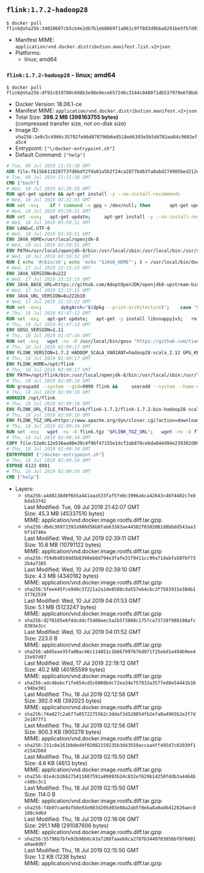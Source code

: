 ## `flink:1.7.2-hadoop28`

```console
$ docker pull flink@sha256:34020607cb5cb4e2db7b1eb8069f1a061c9ff8d3d9bba6291be5fb7d9326c47a
```

-	Manifest MIME: `application/vnd.docker.distribution.manifest.list.v2+json`
-	Platforms:
	-	linux; amd64

### `flink:1.7.2-hadoop28` - linux; amd64

```console
$ docker pull flink@sha256:df92c819780c698b3e98e9ece657246c3144c048071db537979e6f0bdee7b5df
```

-	Docker Version: 18.06.1-ce
-	Manifest MIME: `application/vnd.docker.distribution.manifest.v2+json`
-	Total Size: **398.2 MB (398163755 bytes)**  
	(compressed transfer size, not on-disk size)
-	Image ID: `sha256:1e0c5c4966c35792fe06d078796b6e8518e66393e5b5dd781ea84c9602efa5c4`
-	Entrypoint: `["\/docker-entrypoint.sh"]`
-	Default Command: `["help"]`

```dockerfile
# Tue, 09 Jul 2019 21:31:30 GMT
ADD file:f615b611820773fd6bdf2fda01a5b2f24ca2877bd63fa0abd274985bed212e67 in / 
# Tue, 09 Jul 2019 21:31:30 GMT
CMD ["bash"]
# Wed, 10 Jul 2019 02:30:58 GMT
RUN apt-get update && apt-get install -y --no-install-recommends 		ca-certificates 		curl 		netbase 		wget 	&& rm -rf /var/lib/apt/lists/*
# Wed, 10 Jul 2019 02:31:05 GMT
RUN set -ex; 	if ! command -v gpg > /dev/null; then 		apt-get update; 		apt-get install -y --no-install-recommends 			gnupg 			dirmngr 		; 		rm -rf /var/lib/apt/lists/*; 	fi
# Wed, 10 Jul 2019 03:59:51 GMT
RUN set -eux; 	apt-get update; 	apt-get install -y --no-install-recommends 		bzip2 		unzip 		xz-utils 				ca-certificates p11-kit 				fontconfig libfreetype6 	; 	rm -rf /var/lib/apt/lists/*
# Wed, 10 Jul 2019 03:59:51 GMT
ENV LANG=C.UTF-8
# Wed, 10 Jul 2019 03:59:51 GMT
ENV JAVA_HOME=/usr/local/openjdk-8
# Wed, 10 Jul 2019 03:59:51 GMT
ENV PATH=/usr/local/openjdk-8/bin:/usr/local/sbin:/usr/local/bin:/usr/sbin:/usr/bin:/sbin:/bin
# Wed, 10 Jul 2019 03:59:52 GMT
RUN { echo '#/bin/sh'; echo 'echo "$JAVA_HOME"'; } > /usr/local/bin/docker-java-home && chmod +x /usr/local/bin/docker-java-home && [ "$JAVA_HOME" = "$(docker-java-home)" ]
# Wed, 17 Jul 2019 22:15:15 GMT
ENV JAVA_VERSION=8u222
# Wed, 17 Jul 2019 22:15:15 GMT
ENV JAVA_BASE_URL=https://github.com/AdoptOpenJDK/openjdk8-upstream-binaries/releases/download/jdk8u222-b10/OpenJDK8U-jre_
# Wed, 17 Jul 2019 22:15:15 GMT
ENV JAVA_URL_VERSION=8u222b10
# Wed, 17 Jul 2019 22:15:22 GMT
RUN set -eux; 		dpkgArch="$(dpkg --print-architecture)"; 	case "$dpkgArch" in 		amd64) upstreamArch='x64' ;; 		arm64) upstreamArch='aarch64' ;; 		*) echo >&2 "error: unsupported architecture: $dpkgArch" ;; 	esac; 		wget -O openjdk.tgz.asc "${JAVA_BASE_URL}${upstreamArch}_linux_${JAVA_URL_VERSION}.tar.gz.sign"; 	wget -O openjdk.tgz "${JAVA_BASE_URL}${upstreamArch}_linux_${JAVA_URL_VERSION}.tar.gz" --progress=dot:giga; 		export GNUPGHOME="$(mktemp -d)"; 	gpg --batch --keyserver ha.pool.sks-keyservers.net --recv-keys CA5F11C6CE22644D42C6AC4492EF8D39DC13168F; 	gpg --batch --keyserver ha.pool.sks-keyservers.net --recv-keys EAC843EBD3EFDB98CC772FADA5CD6035332FA671; 	gpg --batch --list-sigs --keyid-format 0xLONG CA5F11C6CE22644D42C6AC4492EF8D39DC13168F | grep '0xA5CD6035332FA671' | grep 'Andrew Haley'; 	gpg --batch --verify openjdk.tgz.asc openjdk.tgz; 	gpgconf --kill all; 	rm -rf "$GNUPGHOME"; 		mkdir -p "$JAVA_HOME"; 	tar --extract 		--file openjdk.tgz 		--directory "$JAVA_HOME" 		--strip-components 1 		--no-same-owner 	; 	rm openjdk.tgz*; 			{ 		echo '#!/usr/bin/env bash'; 		echo 'set -Eeuo pipefail'; 		echo 'if ! [ -d "$JAVA_HOME" ]; then echo >&2 "error: missing JAVA_HOME environment variable"; exit 1; fi'; 		echo 'cacertsFile=; for f in "$JAVA_HOME/lib/security/cacerts" "$JAVA_HOME/jre/lib/security/cacerts"; do if [ -e "$f" ]; then cacertsFile="$f"; break; fi; done'; 		echo 'if [ -z "$cacertsFile" ] || ! [ -f "$cacertsFile" ]; then echo >&2 "error: failed to find cacerts file in $JAVA_HOME"; exit 1; fi'; 		echo 'trust extract --overwrite --format=java-cacerts --filter=ca-anchors --purpose=server-auth "$cacertsFile"'; 	} > /etc/ca-certificates/update.d/docker-openjdk; 	chmod +x /etc/ca-certificates/update.d/docker-openjdk; 	/etc/ca-certificates/update.d/docker-openjdk; 		find "$JAVA_HOME/lib" -name '*.so' -exec dirname '{}' ';' | sort -u > /etc/ld.so.conf.d/docker-openjdk.conf; 	ldconfig; 		java -version
# Thu, 18 Jul 2019 01:47:12 GMT
RUN set -ex;   apt-get update;   apt-get -y install libsnappy1v5;   rm -rf /var/lib/apt/lists/*
# Thu, 18 Jul 2019 01:47:13 GMT
ENV GOSU_VERSION=1.11
# Thu, 18 Jul 2019 01:47:16 GMT
RUN set -ex;   wget -nv -O /usr/local/bin/gosu "https://github.com/tianon/gosu/releases/download/$GOSU_VERSION/gosu-$(dpkg --print-architecture)";   wget -nv -O /usr/local/bin/gosu.asc "https://github.com/tianon/gosu/releases/download/$GOSU_VERSION/gosu-$(dpkg --print-architecture).asc";   export GNUPGHOME="$(mktemp -d)";   for server in ha.pool.sks-keyservers.net $(shuf -e                           hkp://p80.pool.sks-keyservers.net:80                           keyserver.ubuntu.com                           hkp://keyserver.ubuntu.com:80                           pgp.mit.edu) ; do       gpg --batch --keyserver "$server" --recv-keys B42F6819007F00F88E364FD4036A9C25BF357DD4 && break || : ;   done &&   gpg --batch --verify /usr/local/bin/gosu.asc /usr/local/bin/gosu;   gpgconf --kill all;   rm -rf "$GNUPGHOME" /usr/local/bin/gosu.asc;   chmod +x /usr/local/bin/gosu;   gosu nobody true
# Thu, 18 Jul 2019 02:09:17 GMT
ENV FLINK_VERSION=1.7.2 HADOOP_SCALA_VARIANT=hadoop28-scala_2.12 GPG_KEY=1C1E2394D3194E1944613488F320986D35C33D6A
# Thu, 18 Jul 2019 02:09:17 GMT
ENV FLINK_HOME=/opt/flink
# Thu, 18 Jul 2019 02:09:17 GMT
ENV PATH=/opt/flink/bin:/usr/local/openjdk-8/bin:/usr/local/sbin:/usr/local/bin:/usr/sbin:/usr/bin:/sbin:/bin
# Thu, 18 Jul 2019 02:09:18 GMT
RUN groupadd --system --gid=9999 flink &&     useradd --system --home-dir $FLINK_HOME --uid=9999 --gid=flink flink
# Thu, 18 Jul 2019 02:09:18 GMT
WORKDIR /opt/flink
# Thu, 18 Jul 2019 02:09:18 GMT
ENV FLINK_URL_FILE_PATH=flink/flink-1.7.2/flink-1.7.2-bin-hadoop28-scala_2.12.tgz
# Thu, 18 Jul 2019 02:09:18 GMT
ENV FLINK_TGZ_URL=https://www.apache.org/dyn/closer.cgi?action=download&filename=flink/flink-1.7.2/flink-1.7.2-bin-hadoop28-scala_2.12.tgz FLINK_ASC_URL=https://www.apache.org/dist/flink/flink-1.7.2/flink-1.7.2-bin-hadoop28-scala_2.12.tgz.asc
# Thu, 18 Jul 2019 02:09:34 GMT
RUN set -ex;   wget -nv -O flink.tgz "$FLINK_TGZ_URL";   wget -nv -O flink.tgz.asc "$FLINK_ASC_URL";     export GNUPGHOME="$(mktemp -d)";   for server in ha.pool.sks-keyservers.net $(shuf -e                           hkp://p80.pool.sks-keyservers.net:80                           keyserver.ubuntu.com                           hkp://keyserver.ubuntu.com:80                           pgp.mit.edu) ; do       gpg --batch --keyserver "$server" --recv-keys "$GPG_KEY" && break || : ;   done &&   gpg --batch --verify flink.tgz.asc flink.tgz;   gpgconf --kill all;   rm -rf "$GNUPGHOME" flink.tgz.asc;     tar -xf flink.tgz --strip-components=1;   rm flink.tgz;     chown -R flink:flink .;
# Thu, 18 Jul 2019 02:09:34 GMT
COPY file:52e8c12e536aa08e39c4f96f47155e1dcf2ab878ce6da844d94e239302d89fe1 in / 
# Thu, 18 Jul 2019 02:09:34 GMT
ENTRYPOINT ["/docker-entrypoint.sh"]
# Thu, 18 Jul 2019 02:09:34 GMT
EXPOSE 6123 8081
# Thu, 18 Jul 2019 02:09:34 GMT
CMD ["help"]
```

-	Layers:
	-	`sha256:a4d8138d0f6b5a441aaa533faf5fe0c3996a6ca42643c46f4402c7e8bda53742`  
		Last Modified: Tue, 09 Jul 2019 21:42:07 GMT  
		Size: 45.3 MB (45337510 bytes)  
		MIME: application/vnd.docker.image.rootfs.diff.tar.gzip
	-	`sha256:dbdc36973392a980d56b8fab63383ae44582f6502001d8bbdd543aa3bf1d746e`  
		Last Modified: Wed, 10 Jul 2019 02:39:11 GMT  
		Size: 10.8 MB (10791122 bytes)  
		MIME: application/vnd.docker.image.rootfs.diff.tar.gzip
	-	`sha256:f59d6d019dd5b8398eb8d794e3fafe31f9411cc99a71dabfa587bf732b4a7385`  
		Last Modified: Wed, 10 Jul 2019 02:39:10 GMT  
		Size: 4.3 MB (4340182 bytes)  
		MIME: application/vnd.docker.image.rootfs.diff.tar.gzip
	-	`sha256:5fee445fce940c37221a2a1de8588cda557eb4cbc3f7583931e384b137762539`  
		Last Modified: Wed, 10 Jul 2019 04:01:53 GMT  
		Size: 5.1 MB (5123247 bytes)  
		MIME: application/vnd.docker.image.rootfs.diff.tar.gzip
	-	`sha256:d270185e6f4dcd4cf5d00aec5a2b5f3888c1757ca73728f988198afc8303e3cc`  
		Last Modified: Wed, 10 Jul 2019 04:01:52 GMT  
		Size: 223.0 B  
		MIME: application/vnd.docker.image.rootfs.diff.tar.gzip
	-	`sha256:a8d5eae35fa00ac46c114851c1b66799767bd971f25ebd1e494b9ee415e97d97`  
		Last Modified: Wed, 17 Jul 2019 22:19:12 GMT  
		Size: 40.2 MB (40185599 bytes)  
		MIME: application/vnd.docker.image.rootfs.diff.tar.gzip
	-	`sha256:adc46ebcf1fe654cd5c6060bdc72ea34e757833a3577ed8e54441b38c94be301`  
		Last Modified: Thu, 18 Jul 2019 02:12:56 GMT  
		Size: 392.0 KB (392023 bytes)  
		MIME: application/vnd.docker.image.rootfs.diff.tar.gzip
	-	`sha256:74a027c2ab77a0572275562c3ddaf3d520854fb2efa0a4965b2e2f7d2e1077f1`  
		Last Modified: Thu, 18 Jul 2019 02:12:56 GMT  
		Size: 900.3 KB (900278 bytes)  
		MIME: application/vnd.docker.image.rootfs.diff.tar.gzip
	-	`sha256:231c8e261bb0ed4f02082159235b3d43559accaa4ff495d7c02039f1e1542b8d`  
		Last Modified: Thu, 18 Jul 2019 02:15:50 GMT  
		Size: 4.6 KB (4613 bytes)  
		MIME: application/vnd.docker.image.rootfs.diff.tar.gzip
	-	`sha256:81e4cb266275411807591a89893b24c832ef629b14250fddb3a4464bc48bc3c1`  
		Last Modified: Thu, 18 Jul 2019 02:15:50 GMT  
		Size: 114.0 B  
		MIME: application/vnd.docker.image.rootfs.diff.tar.gzip
	-	`sha256:f4b97cae9afb8e93e083d205d03e88a2ab5f8eba8a9ad6d12826aec0108c4d6d`  
		Last Modified: Thu, 18 Jul 2019 02:16:06 GMT  
		Size: 291.1 MB (291087606 bytes)  
		MIME: application/vnd.docker.image.rootfs.diff.tar.gzip
	-	`sha256:55796b7bfe92b96b0c43a7288faae68ca2707b3440703056bf076001e0ae0d07`  
		Last Modified: Thu, 18 Jul 2019 02:15:50 GMT  
		Size: 1.2 KB (1238 bytes)  
		MIME: application/vnd.docker.image.rootfs.diff.tar.gzip

